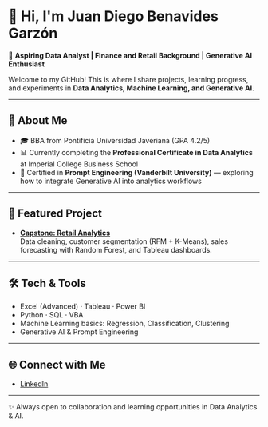 # 👋 Hi, I'm Juan Diego Benavides Garzón

🎯 **Aspiring Data Analyst | Finance and Retail Background | Generative AI Enthusiast**

Welcome to my GitHub! This is where I share projects, learning progress, and experiments in **Data Analytics, Machine Learning, and Generative AI**.

---

## 🔎 About Me
- 🎓 BBA from Pontificia Universidad Javeriana (GPA 4.2/5)  
- 📊 Currently completing the **Professional Certificate in Data Analytics** at Imperial College Business School  
- 🤖 Certified in **Prompt Engineering (Vanderbilt University)** — exploring how to integrate Generative AI into analytics workflows  

---

## 📂 Featured Project
- **[Capstone: Retail Analytics](https://juanbenaanalyst.github.io/Capstone-Retail-Analytics/)**  
  Data cleaning, customer segmentation (RFM + K-Means), sales forecasting with Random Forest, and Tableau dashboards.  

---

## 🛠️ Tech & Tools
- Excel (Advanced) · Tableau · Power BI  
- Python  · SQL  · VBA  
- Machine Learning basics: Regression, Classification, Clustering  
- Generative AI & Prompt Engineering  

---

## 🌐 Connect with Me
- [LinkedIn](www.linkedin.com/in/juandiegobenavidesg)    

---

✨ Always open to collaboration and learning opportunities in Data Analytics & AI.
